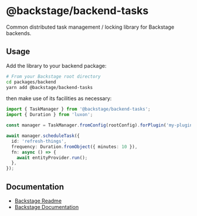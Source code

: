 # @backstage/backend-tasks

Common distributed task management / locking library for Backstage backends.

## Usage

Add the library to your backend package:

```sh
# From your Backstage root directory
cd packages/backend
yarn add @backstage/backend-tasks
```

then make use of its facilities as necessary:

```typescript
import { TaskManager } from '@backstage/backend-tasks';
import { Duration } from 'luxon';

const manager = TaskManager.fromConfig(rootConfig).forPlugin('my-plugin');

await manager.scheduleTask({
  id: 'refresh-things',
  frequency: Duration.fromObject({ minutes: 10 }),
  fn: async () => {
    await entityProvider.run();
  },
});
```

## Documentation

- [Backstage Readme](https://github.com/backstage/backstage/blob/master/README.md)
- [Backstage Documentation](https://github.com/backstage/backstage/blob/master/docs/README.md)
